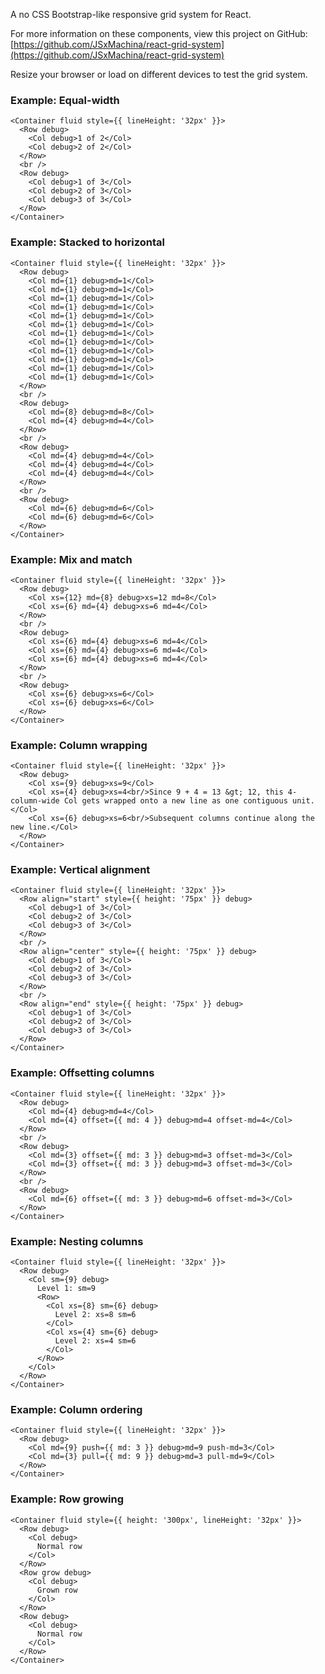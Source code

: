 A no CSS Bootstrap-like responsive grid system for React.

For more information on these components, view this project on GitHub: [https://github.com/JSxMachina/react-grid-system](https://github.com/JSxMachina/react-grid-system)

Resize your browser or load on different devices to test the grid system.

### Example: Equal-width

```
<Container fluid style={{ lineHeight: '32px' }}>
  <Row debug>
    <Col debug>1 of 2</Col>
    <Col debug>2 of 2</Col>
  </Row>
  <br />
  <Row debug>
    <Col debug>1 of 3</Col>
    <Col debug>2 of 3</Col>
    <Col debug>3 of 3</Col>
  </Row>
</Container>
```

### Example: Stacked to horizontal

```
<Container fluid style={{ lineHeight: '32px' }}>
  <Row debug>
    <Col md={1} debug>md=1</Col>
    <Col md={1} debug>md=1</Col>
    <Col md={1} debug>md=1</Col>
    <Col md={1} debug>md=1</Col>
    <Col md={1} debug>md=1</Col>
    <Col md={1} debug>md=1</Col>
    <Col md={1} debug>md=1</Col>
    <Col md={1} debug>md=1</Col>
    <Col md={1} debug>md=1</Col>
    <Col md={1} debug>md=1</Col>
    <Col md={1} debug>md=1</Col>
    <Col md={1} debug>md=1</Col>
  </Row>
  <br />
  <Row debug>
    <Col md={8} debug>md=8</Col>
    <Col md={4} debug>md=4</Col>
  </Row>
  <br />
  <Row debug>
    <Col md={4} debug>md=4</Col>
    <Col md={4} debug>md=4</Col>
    <Col md={4} debug>md=4</Col>
  </Row>
  <br />
  <Row debug>
    <Col md={6} debug>md=6</Col>
    <Col md={6} debug>md=6</Col>
  </Row>
</Container>
```

### Example: Mix and match

```
<Container fluid style={{ lineHeight: '32px' }}>
  <Row debug>
    <Col xs={12} md={8} debug>xs=12 md=8</Col>
    <Col xs={6} md={4} debug>xs=6 md=4</Col>
  </Row>
  <br />
  <Row debug>
    <Col xs={6} md={4} debug>xs=6 md=4</Col>
    <Col xs={6} md={4} debug>xs=6 md=4</Col>
    <Col xs={6} md={4} debug>xs=6 md=4</Col>
  </Row>
  <br />
  <Row debug>
    <Col xs={6} debug>xs=6</Col>
    <Col xs={6} debug>xs=6</Col>
  </Row>
</Container>
```

### Example: Column wrapping

```
<Container fluid style={{ lineHeight: '32px' }}>
  <Row debug>
    <Col xs={9} debug>xs=9</Col>
    <Col xs={4} debug>xs=4<br/>Since 9 + 4 = 13 &gt; 12, this 4-column-wide Col gets wrapped onto a new line as one contiguous unit.</Col>
    <Col xs={6} debug>xs=6<br/>Subsequent columns continue along the new line.</Col>
  </Row>
</Container>
```

### Example: Vertical alignment

```
<Container fluid style={{ lineHeight: '32px' }}>
  <Row align="start" style={{ height: '75px' }} debug>
    <Col debug>1 of 3</Col>
    <Col debug>2 of 3</Col>
    <Col debug>3 of 3</Col>
  </Row>
  <br />
  <Row align="center" style={{ height: '75px' }} debug>
    <Col debug>1 of 3</Col>
    <Col debug>2 of 3</Col>
    <Col debug>3 of 3</Col>
  </Row>
  <br />
  <Row align="end" style={{ height: '75px' }} debug>
    <Col debug>1 of 3</Col>
    <Col debug>2 of 3</Col>
    <Col debug>3 of 3</Col>
  </Row>
</Container>
```

### Example: Offsetting columns

```
<Container fluid style={{ lineHeight: '32px' }}>
  <Row debug>
    <Col md={4} debug>md=4</Col>
    <Col md={4} offset={{ md: 4 }} debug>md=4 offset-md=4</Col>
  </Row>
  <br />
  <Row debug>
    <Col md={3} offset={{ md: 3 }} debug>md=3 offset-md=3</Col>
    <Col md={3} offset={{ md: 3 }} debug>md=3 offset-md=3</Col>
  </Row>
  <br />
  <Row debug>
    <Col md={6} offset={{ md: 3 }} debug>md=6 offset-md=3</Col>
  </Row>
</Container>
```

### Example: Nesting columns

```
<Container fluid style={{ lineHeight: '32px' }}>
  <Row debug>
    <Col sm={9} debug>
      Level 1: sm=9
      <Row>
        <Col xs={8} sm={6} debug>
          Level 2: xs=8 sm=6
        </Col>
        <Col xs={4} sm={6} debug>
          Level 2: xs=4 sm=6
        </Col>
      </Row>
    </Col>
  </Row>
</Container>
```

### Example: Column ordering

```
<Container fluid style={{ lineHeight: '32px' }}>
  <Row debug>
    <Col md={9} push={{ md: 3 }} debug>md=9 push-md=3</Col>
    <Col md={3} pull={{ md: 9 }} debug>md=3 pull-md=9</Col>
  </Row>
</Container>
```

### Example: Row growing
```
<Container fluid style={{ height: '300px', lineHeight: '32px' }}>
  <Row debug>
    <Col debug>
      Normal row
    </Col>
  </Row>
  <Row grow debug>
    <Col debug>
      Grown row
    </Col>
  </Row>
  <Row debug>
    <Col debug>
      Normal row
    </Col>
  </Row>
</Container>
```
